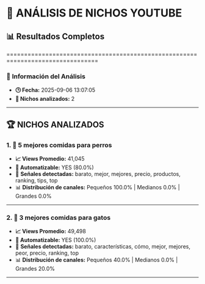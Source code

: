 # 🎥 ANÁLISIS DE NICHOS YOUTUBE
## 📊 Resultados Completos

================================================================================

### 📅 **Información del Análisis**

- **🕒 Fecha:** 2025-09-06 13:07:05
- **🎯 Nichos analizados:** 2

---

## 🏆 NICHOS ANALIZADOS

### 1. 🎯 **5 mejores comidas para perros**

- **📈 Views Promedio:** 41,045
- **🤖 Automatizable:** YES (80.0%)
- 🔑 **Señales detectadas:** barato, mejor, mejores, precio, productos, ranking, tips, top
- 📊 **Distribución de canales:** Pequeños 100.0% | Medianos 0.0% | Grandes 0.0%

---

### 2. 🎯 **3 mejores comidas para gatos**

- **📈 Views Promedio:** 49,498
- **🤖 Automatizable:** YES (100.0%)
- 🔑 **Señales detectadas:** barato, características, cómo, mejor, mejores, peor, precio, ranking, top
- 📊 **Distribución de canales:** Pequeños 40.0% | Medianos 0.0% | Grandes 20.0%

---

